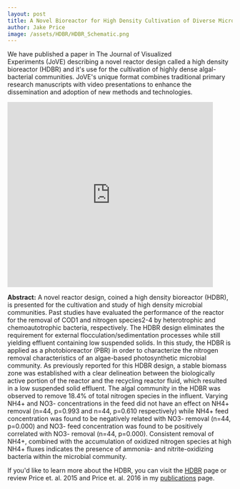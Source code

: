 ```yaml
---
layout: post
title: A Novel Bioreactor for High Density Cultivation of Diverse Microbial Communities
author: Jake Price
image: /assets/HDBR/HDBR_Schematic.png
---
```


We have published a paper in The Journal of Visualized Experiments (JoVE) describing a novel reactor design called a high density bioreactor (HDBR) and it's use for the cultivation of highly dense algal-bacterial communities. JoVE's unique format combines traditional primary research manuscripts with video presentations to enhance the dissemination and adoption of new methods and technologies.

<iframe src="https://www.jove.com/embed/player?id=53443&amp;access=9urnefem&amp;t=1&amp;s=1" width="460" height="415" frameborder="0" marginwidth="0" scrolling="no" allowfullscreen="allowfullscreen"><a title="A Novel Bioreactor for High Density Cultivation of Diverse Microbial Communities" href="http://www.jove.com/video/53443/a-novel-bioreactor-for-high-density-cultivation-diverse-microbial">A Novel Bioreactor for High Density Cultivation of Diverse Microbial Communities</a>&nbsp;

&nbsp;

</iframe>

**Abstract:**
A novel reactor design, coined a high density bioreactor (HDBR), is presented for the cultivation and study of high density microbial communities. Past studies have evaluated the performance of the reactor for the removal of COD1 and nitrogen species2-4 by heterotrophic and chemoautotrophic bacteria, respectively. The HDBR design eliminates the requirement for external flocculation/sedimentation processes while still yielding effluent containing low suspended solids. In this study, the HDBR is applied as a photobioreactor (PBR) in order to characterize the nitrogen removal characteristics of an algae-based photosynthetic microbial community. As previously reported for this HDBR design, a stable biomass zone was established with a clear delineation between the biologically active portion of the reactor and the recycling reactor fluid, which resulted in a low suspended solid effluent. The algal community in the HDBR was observed to remove 18.4% of total nitrogen species in the influent. Varying NH4+ and NO3- concentrations in the feed did not have an effect on NH4+ removal (n=44, p=0.993 and n=44, p=0.610 respectively) while NH4+ feed concentration was found to be negatively related with NO3- removal (n=44, p=0.000) and NO3- feed concentration was found to be positively correlated with NO3- removal (n=44, p=0.000). Consistent removal of NH4+, combined with the accumulation of oxidized nitrogen species at high NH4+ fluxes indicates the presence of ammonia- and nitrite-oxidizing bacteria within the microbial community.


If you'd like to learn more about the HDBR, you can visit the [HDBR](https://jacobrprice.github.io/pages/HDBR.html) page or review Price et. al. 2015 and Price et. al. 2016 in my [publications](https://jacobrprice.github.io/2-publications.html) page.  

